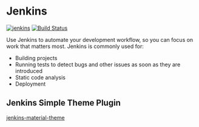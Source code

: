 # Jenkins

[![jenkins](https://www.jenkins.io/sites/default/files/jenkins_logo.png)](https://www.jenkins.io/)
[![Build Status](https://jenkins.tino.sh/buildStatus/icon?job=k8s.jenkins%2Fmaster)](https://jenkins.tino.sh/job/k8s.jenkins/job/master/)

Use Jenkins to automate your development workflow, so you can focus on work that matters most. Jenkins is commonly used for:

- Building projects
- Running tests to detect bugs and other issues as soon as they are introduced
- Static code analysis
- Deployment

## Jenkins Simple Theme Plugin

[jenkins-material-theme](https://github.com/afonsof/jenkins-material-theme)
